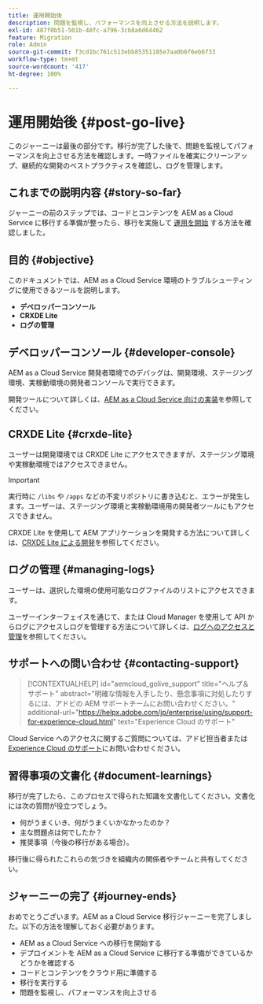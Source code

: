 ```yaml
---
title: 運用開始後
description: 問題を監視し、パフォーマンスを向上させる方法を説明します。
exl-id: 487f0b51-501b-48fc-a796-3cb8a6d64462
feature: Migration
role: Admin
source-git-commit: f3cd1bc761c513ebb85351185e7aa0b6f6eb6f33
workflow-type: tm+mt
source-wordcount: '417'
ht-degree: 100%

---
```


# 運用開始後 {#post-go-live}

<!-- Alexandru: contextual help links are broken, temporarily comminting this out until they,re fixed.

>[!CONTEXTUALHELP]
>id="aemcloud_golive_troubleshooting"
>title="Troubleshooting AEM"
>abstract="Review best practices for continuous development and management of logs. Learn about tools like Developer Console and CRXDE Lite to help with troubleshooting issues with AEM."
>additional-url="https://experienceleague.adobe.com/en/docs/experience-manager-cloud-service/content/implementing/using-cloud-manager/manage-logs" text="Accessing and Managing Logs"
>additional-url="https://experienceleague.adobe.com/ja/docs/experience-manager-cloud-service/content/implementing/developing/development-guidelines#aem-as-a-cloud-service-development-tools" text="AEM as a Cloud Service Development tools"

-->

このジャーニーは最後の部分です。移行が完了した後で、問題を監視してパフォーマンスを向上させる方法を確認します。一時ファイルを確実にクリーンアップ、継続的な開発のベストプラクティスを確認し、ログを管理します。

## これまでの説明内容 {#story-so-far}

ジャーニーの前のステップでは、コードとコンテンツを AEM as a Cloud Service に移行する準備が整ったら、移行を実施して [運用を開始](/help/journey-migration/go-live.md) する方法を確認しました。

## 目的 {#objective}

このドキュメントでは、AEM as a Cloud Service 環境のトラブルシューティングに使用できるツールを説明します。

* **デベロッパーコンソール**
* **CRXDE Lite**
* **ログの管理**

## デベロッパーコンソール {#developer-console}

AEM as a Cloud Service 開発者環境でのデバッグは、開発環境、ステージング環境、実稼動環境の開発者コンソールで実行できます。

開発ツールについて詳しくは、[AEM as a Cloud Service 向けの実装](/help/implementing/developing/introduction/development-guidelines.md#aem-as-a-cloud-service-development-tools)を参照してください。

## CRXDE Lite {#crxde-lite}

ユーザーは開発環境では CRXDE Lite にアクセスできますが、ステージング環境や実稼動環境ではアクセスできません。

>[!IMPORTANT]
>実行時に `/libs` や `/apps` などの不変リポジトリに書き込むと、エラーが発生します。ユーザーは、ステージング環境と実稼動環境用の開発者ツールにもアクセスできません。

CRXDE Lite を使用して AEM アプリケーションを開発する方法について詳しくは、[CRXDE Lite による開発](/help/implementing/developing/tools/crxde.md)を参照してください。

## ログの管理 {#managing-logs}

ユーザーは、選択した環境の使用可能なログファイルのリストにアクセスできます。

ユーザーインターフェイスを通じて、または Cloud Manager を使用して API からログにアクセスしログを管理する方法について詳しくは、[ログへのアクセスと管理](/help/implementing/cloud-manager/manage-logs.md)を参照してください。

## サポートへの問い合わせ {#contacting-support}

>[!CONTEXTUALHELP]
>id="aemcloud_golive_support"
>title="ヘルプ＆サポート"
>abstract="明確な情報を入手したり、懸念事項に対処したりするには、アドビの AEM サポートチームにお問い合わせください。"
>additional-url="https://helpx.adobe.com/jp/enterprise/using/support-for-experience-cloud.html" text="Experience Cloud のサポート"

Cloud Service へのアクセスに関するご質問については、アドビ担当者または [Experience Cloud のサポート](https://helpx.adobe.com/jp/enterprise/using/support-for-experience-cloud.html)にお問い合わせください。

## 習得事項の文書化 {#document-learnings}

移行が完了したら、このプロセスで得られた知識を文書化してください。文書化には次の質問が役立つでしょう。

* 何がうまくいき、何がうまくいかなかったのか？
* 主な問題点は何でしたか？
* 推奨事項（今後の移行がある場合）。

移行後に得られたこれらの気づきを組織内の関係者やチームと共有してください。

## ジャーニーの完了  {#journey-ends}

おめでとうございます。AEM as a Cloud Service 移行ジャーニーを完了しました。以下の方法を理解しておく必要があります。

* AEM as a Cloud Service への移行を開始する
* デプロイメントを AEM as a Cloud Service に移行する準備ができているかどうかを確認する
* コードとコンテンツをクラウド用に準備する
* 移行を実行する
* 問題を監視し、パフォーマンスを向上させる
